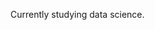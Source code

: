 Currently studying data science.

<!---
doronreiffman/doronreiffman is a ✨ special ✨ repository because its `README.md` (this file) appears on your GitHub profile.
You can click the Preview link to take a look at your changes.
--->
